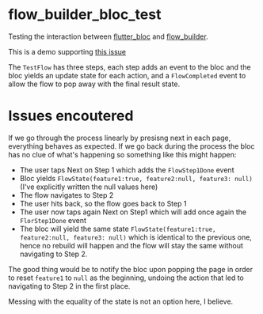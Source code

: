 # flow_builder_bloc_test

Testing the interaction between [flutter_bloc](https://pub.dev/packages/flutter_bloc) and [flow_builder](https://pub.dev/packages/flow_builder).

This is a demo supporting [this issue](https://github.com/felangel/flow_builder/issues/10)


The `TestFlow` has three steps, each step adds an event to the bloc and the bloc yields an update state for each action, and a `FlowCompleted` event to allow the flow to pop away with the final result state.

# Issues encoutered
If we go through the process linearly by presisng next in each page, everything behaves as expected.
If we go back during the process the bloc has no clue of what's happening so something like this might happen:

- The user taps Next on Step 1 which adds the `FlowStep1Done` event
- Bloc yields `FlowState(feature1:true, feature2:null, feature3: null)` (I've explicitly written the null values here)
- The flow navigates to Step 2
- The user hits back, so the flow goes back to Step 1
- The user now taps again Next on Step1 which will add once again the `FlorStep1Done` event
- The bloc will yield the same state `FlowState(feature1:true, feature2:null, feature3: null)` which is identical to the previous one, hence no rebuild will happen and the flow will stay the same without navigating to Step 2.

The good thing would be to notify the bloc upon popping the page in order to reset `feature1` to `null` as the beginning, undoing the action that led to navigating to Step 2 in the first place.

Messing with the equality of the state is not an option here, I believe.